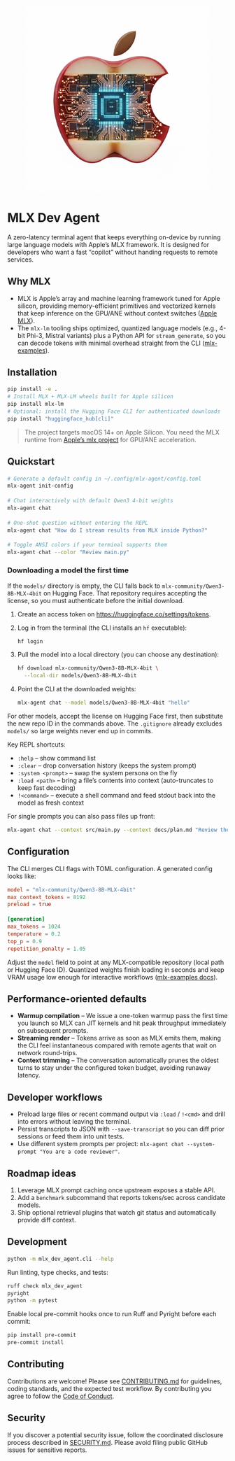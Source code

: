 <p align="center">
  <img src="assets/social-card.png" alt="MLX Dev Agent" width="420" />
</p>

# MLX Dev Agent

A zero-latency terminal agent that keeps everything on-device by running large language models with Apple’s MLX framework. It is designed for developers who want a fast “copilot” without handing requests to remote services.

## Why MLX

- MLX is Apple’s array and machine learning framework tuned for Apple silicon, providing memory-efficient primitives and vectorized kernels that keep inference on the GPU/ANE without context switches ([Apple MLX](https://github.com/ml-explore/mlx)).
- The `mlx-lm` tooling ships optimized, quantized language models (e.g., 4-bit Phi-3, Mistral variants) plus a Python API for `stream_generate`, so you can decode tokens with minimal overhead straight from the CLI ([mlx-examples](https://github.com/ml-explore/mlx-examples/tree/main/llms)).

## Installation

```bash
pip install -e .
# Install MLX + MLX-LM wheels built for Apple silicon
pip install mlx-lm
# Optional: install the Hugging Face CLI for authenticated downloads
pip install "huggingface_hub[cli]"
```

> The project targets macOS 14+ on Apple Silicon. You need the MLX runtime from [Apple’s mlx project](https://github.com/ml-explore/mlx) for GPU/ANE acceleration.

## Quickstart

```bash
# Generate a default config in ~/.config/mlx-agent/config.toml
mlx-agent init-config

# Chat interactively with default Qwen3 4-bit weights
mlx-agent chat

# One-shot question without entering the REPL
mlx-agent chat "How do I stream results from MLX inside Python?"

# Toggle ANSI colors if your terminal supports them
mlx-agent chat --color "Review main.py"
```

### Downloading a model the first time

If the `models/` directory is empty, the CLI falls back to `mlx-community/Qwen3-8B-MLX-4bit` on Hugging Face. That repository requires accepting the license, so you must authenticate before the initial download.

1. Create an access token on <https://huggingface.co/settings/tokens>.
2. Log in from the terminal (the CLI installs an `hf` executable):

   ```bash
   hf login
   ```

3. Pull the model into a local directory (you can choose any destination):

   ```bash
   hf download mlx-community/Qwen3-8B-MLX-4bit \
     --local-dir models/Qwen3-8B-MLX-4bit
   ```

4. Point the CLI at the downloaded weights:

   ```bash
   mlx-agent chat --model models/Qwen3-8B-MLX-4bit "hello"
   ```

For other models, accept the license on Hugging Face first, then substitute the new repo ID in the commands above. The `.gitignore` already excludes `models/` so large weights never end up in commits.

Key REPL shortcuts:

- `:help` – show command list
- `:clear` – drop conversation history (keeps the system prompt)
- `:system <prompt>` – swap the system persona on the fly
- `:load <path>` – bring a file’s contents into context (auto-truncates to keep fast decoding)
- `!<command>` – execute a shell command and feed stdout back into the model as fresh context

For single prompts you can also pass files up front:

```bash
mlx-agent chat --context src/main.py --context docs/plan.md "Review the diff above."
```

## Configuration

The CLI merges CLI flags with TOML configuration. A generated config looks like:

```toml
model = "mlx-community/Qwen3-8B-MLX-4bit"
max_context_tokens = 8192
preload = true

[generation]
max_tokens = 1024
temperature = 0.2
top_p = 0.9
repetition_penalty = 1.05
```

Adjust the `model` field to point at any MLX-compatible repository (local path or Hugging Face ID). Quantized weights finish loading in seconds and keep VRAM usage low enough for interactive workflows ([mlx-examples docs](https://github.com/ml-explore/mlx-examples/tree/main/llms)).

## Performance-oriented defaults

- **Warmup compilation** – We issue a one-token warmup pass the first time you launch so MLX can JIT kernels and hit peak throughput immediately on subsequent prompts.
- **Streaming render** – Tokens arrive as soon as MLX emits them, making the CLI feel instantaneous compared with remote agents that wait on network round-trips.
- **Context trimming** – The conversation automatically prunes the oldest turns to stay under the configured token budget, avoiding runaway latency.

## Developer workflows

- Preload large files or recent command output via `:load` / `!<cmd>` and drill into errors without leaving the terminal.
- Persist transcripts to JSON with `--save-transcript` so you can diff prior sessions or feed them into unit tests.
- Use different system prompts per project: `mlx-agent chat --system-prompt "You are a code reviewer"`.

## Roadmap ideas

1. Leverage MLX prompt caching once upstream exposes a stable API.
2. Add a `benchmark` subcommand that reports tokens/sec across candidate models.
3. Ship optional retrieval plugins that watch git status and automatically provide diff context.

## Development

```bash
python -m mlx_dev_agent.cli --help
```

Run linting, type checks, and tests:

```bash
ruff check mlx_dev_agent
pyright
python -m pytest
```

Enable local pre-commit hooks once to run Ruff and Pyright before each commit:

```bash
pip install pre-commit
pre-commit install
```

## Contributing

Contributions are welcome! Please see [CONTRIBUTING.md](CONTRIBUTING.md) for guidelines, coding standards, and the expected test workflow. By contributing you agree to follow the [Code of Conduct](CODE_OF_CONDUCT.md).

## Security

If you discover a potential security issue, follow the coordinated disclosure process described in [SECURITY.md](SECURITY.md). Please avoid filing public GitHub issues for sensitive reports.

